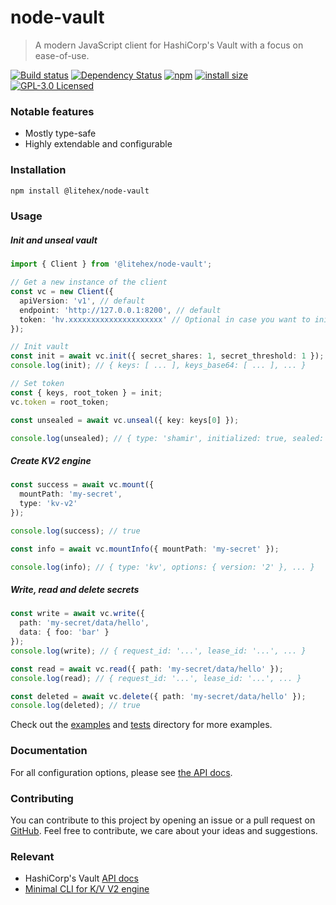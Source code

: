 # node-vault

> A modern JavaScript client for HashiCorp's Vault with a focus on ease-of-use.

[![Build status](https://github.com/shahradelahi/node-vault/actions/workflows/ci.yml/badge.svg)](https://github.com/shahradelahi/node-vault/actions/workflows/ci.yml)
[![Dependency Status](https://img.shields.io/librariesio/release/npm/@litehex%2Fnode-vault.svg)](https://libraries.io/npm/@litehex%2Fnode-vault/)
[![npm](https://img.shields.io/npm/v/@litehex/node-vault)](https://www.npmjs.com/package/@litehex/node-vault)
[![install size](https://packagephobia.com/badge?p=@litehex/node-vault)](https://packagephobia.com/result?p=@litehex/node-vault)
[![GPL-3.0 Licensed](https://img.shields.io/badge/License-GPL3.0-blue.svg?style=flat)](https://opensource.org/licenses/GPL-3.0)

### Notable features

- Mostly type-safe
- Highly extendable and configurable

### Installation

```bash
npm install @litehex/node-vault
```

### Usage

##### Init and unseal vault

```typescript
import { Client } from '@litehex/node-vault';

// Get a new instance of the client
const vc = new Client({
  apiVersion: 'v1', // default
  endpoint: 'http://127.0.0.1:8200', // default
  token: 'hv.xxxxxxxxxxxxxxxxxxxxx' // Optional in case you want to initialize the vault
});

// Init vault
const init = await vc.init({ secret_shares: 1, secret_threshold: 1 });
console.log(init); // { keys: [ ... ], keys_base64: [ ... ], ... }

// Set token
const { keys, root_token } = init;
vc.token = root_token;

const unsealed = await vc.unseal({ key: keys[0] });

console.log(unsealed); // { type: 'shamir', initialized: true, sealed: false, ... }
```

##### Create KV2 engine

```typescript
const success = await vc.mount({
  mountPath: 'my-secret',
  type: 'kv-v2'
});

console.log(success); // true

const info = await vc.mountInfo({ mountPath: 'my-secret' });

console.log(info); // { type: 'kv', options: { version: '2' }, ... }
```

##### Write, read and delete secrets

```typescript
const write = await vc.write({
  path: 'my-secret/data/hello',
  data: { foo: 'bar' }
});
console.log(write); // { request_id: '...', lease_id: '...', ... }

const read = await vc.read({ path: 'my-secret/data/hello' });
console.log(read); // { request_id: '...', lease_id: '...', ... }

const deleted = await vc.delete({ path: 'my-secret/data/hello' });
console.log(deleted); // true
```

Check out the [examples](/examples) and [tests](/tests) directory for more examples.

### Documentation

For all configuration options, please see [the API docs](https://paka.dev/npm/@litehex/node-vault).

### Contributing

You can contribute to this project by opening an issue or a pull request
on [GitHub](https://github.com/shahradelahi/node-vault). Feel free to contribute, we care about your ideas and
suggestions.

### Relevant

- HashiCorp's Vault [API docs](https://developer.hashicorp.com/vault/api-docs)
- [Minimal CLI for K/V V2 engine](https://github.com/shahradelahi/vault-cli)

